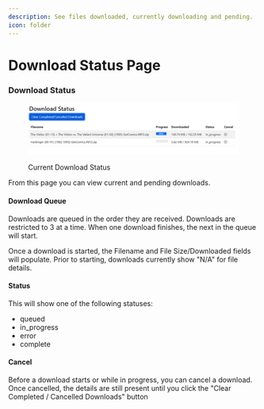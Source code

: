 ```yaml
---
description: See files downloaded, currently downloading and pending.
icon: folder
---
```


# Download Status Page

### Download Status

<figure><img src="../../.gitbook/assets/Screenshot 2025-05-28 090426.png" alt=""><figcaption><p>Current Download Status</p></figcaption></figure>

From this page you can view current and pending downloads.

#### **Download Queue**

Downloads are queued in the order they are received. Downloads are restricted to 3 at a time. When one download finishes, the next in the queue will start.

Once a download is started, the Filename and File Size/Downloaded fields will populate. Prior to starting, downloads currently show "N/A" for file details.

#### Status

This will show one of the following statuses:

* queued
* in\_progress
* error
* complete

#### Cancel

Before a download starts or while in progress, you can cancel a download. Once cancelled, the details are still present until you click the "Clear Completed / Cancelled Downloads" button
